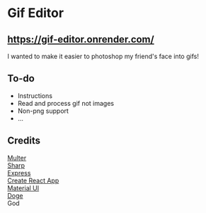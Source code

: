 # Gif Editor

## https://gif-editor.onrender.com/

I wanted to make it easier to photoshop my friend's face into gifs!

## To-do

- Instructions
- Read and process gif not images
- Non-png support
- ...

## Credits

[Multer](https://github.com/expressjs/multer)  
[Sharp](https://sharp.pixelplumbing.com/)  
[Express](https://expressjs.com/)  
[Create React App](https://github.com/facebook/create-react-app)  
[Material UI](https://mui.com/)  
[Doge](https://i.imgur.com/AOVMsp7b.jpg)  
God